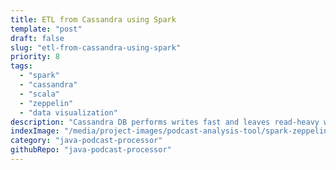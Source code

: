 ```yaml
---
title: ETL from Cassandra using Spark
template: "post"
draft: false
slug: "etl-from-cassandra-using-spark"
priority: 8
tags:
  - "spark"
  - "cassandra"
  - "scala"
  - "zeppelin"
  - "data visualization"
description: "Cassandra DB performs writes fast and leaves read-heavy work to 3rd-party integrations. For example, Elassandra solves this with Elasticsearch and Datastax solves this with Solr and Spark (or even Graph depending on the use case). Of course, we could also integrate Cassandra with these same tools using open source connectors and drivers. Check out an example of how to extract your Cassandra into Spark for an ETL pipeline."
indexImage: "/media/project-images/podcast-analysis-tool/spark-zeppelin/spark-total-episodes-with-keywords-2.png"
category: "java-podcast-processor"
githubRepo: "java-podcast-processor"
---
```

